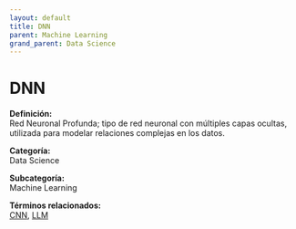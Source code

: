 ```yaml
---
layout: default
title: DNN
parent: Machine Learning
grand_parent: Data Science
---
```


# DNN

**Definición:**  
Red Neuronal Profunda; tipo de red neuronal con múltiples capas ocultas, utilizada para modelar relaciones complejas en los datos.

**Categoría:**  
Data Science  

**Subcategoría:**  
Machine Learning

**Términos relacionados:**  
[CNN](https://maleniski.github.io/diccionario-angl-tec-mx/docs/data-science/machine-learning/cnn.html), [LLM](https://maleniski.github.io/diccionario-angl-tec-mx/docs/data-science/machine-learning/llm.html)
